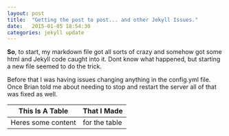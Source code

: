 ```yaml
---
layout: post
title:  "Getting the post to post... and other Jekyll Issues."
date:   2015-01-05 18:54:30
categories: jekyll update
---
```

**So**, to start, my markdown file got all sorts of crazy and somehow got some html and Jekyll code caught into it. Dont know what happened, but starting a new file seemed to do the trick.

Before that I was having issues changing anything in the config.yml file. Once Brian told me about needing to stop and restart the server all of that was fixed as well.

This Is A Table | That I Made
--------------- |------------
Heres some content | for the table
